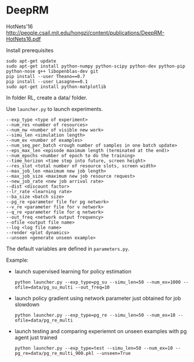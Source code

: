 # DeepRM

HotNets'16 http://people.csail.mit.edu/hongzi/content/publications/DeepRM-HotNets16.pdf

Install prerequisites

```
sudo apt-get update
sudo apt-get install python-numpy python-scipy python-dev python-pip python-nose g++ libopenblas-dev git
pip install --user Theano==0.7
pip install --user Lasagne==0.1
sudo apt-get install python-matplotlib
```

In folder RL, create a data/ folder.

Use `launcher.py` to launch experiments.

```
--exp_type <type of experiment> 
--num_res <number of resources> 
--num_nw <number of visible new work> 
--simu_len <simulation length> 
--num_ex <number of examples> 
--num_seq_per_batch <rough number of samples in one batch update> 
--eps_max_len <episode maximum length (terminated at the end)>
--num_epochs <number of epoch to do the training>
--time_horizon <time step into future, screen height> 
--res_slot <total number of resource slots, screen width> 
--max_job_len <maximum new job length> 
--max_job_size <maximum new job resource request> 
--new_job_rate <new job arrival rate> 
--dist <discount factor> 
--lr_rate <learning rate> 
--ba_size <batch size> 
--pg_re <parameter file for pg network> 
--v_re <parameter file for v network> 
--q_re <parameter file for q network> 
--out_freq <network output frequency> 
--ofile <output file name> 
--log <log file name> 
--render <plot dynamics> 
--unseen <generate unseen example> 
```

The default variables are defined in `parameters.py`.

Example:

- launch supervised learning for policy estimation

  ```
  python launcher.py --exp_type=pg_su --simu_len=50 --num_ex=1000 --ofile=data/pg_su_multi --out_freq=10 
  ```

- launch policy gradient using network parameter just obtained for job slowdown

  ```
  python launcher.py --exp_type=pg_re --simu_len=50 --num_ex=10 --ofile=data/pg_re_multi
  ```

- launch testing and comparing experiemnt on unseen examples with pg agent just trained

  ```
  python launcher.py --exp_type=test --simu_len=50 --num_ex=10 --pg_re=data/pg_re_multi_900.pkl --unseen=True
  ```



